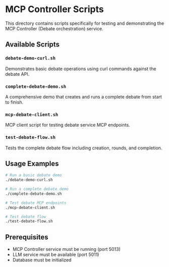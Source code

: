 # MCP Controller Scripts

This directory contains scripts specifically for testing and demonstrating the MCP Controller (Debate orchestration) service.

## Available Scripts

### `debate-demo-curl.sh`
Demonstrates basic debate operations using curl commands against the debate API.

### `complete-debate-demo.sh`
A comprehensive demo that creates and runs a complete debate from start to finish.

### `mcp-debate-client.sh`
MCP client script for testing debate service MCP endpoints.

### `test-debate-flow.sh`
Tests the complete debate flow including creation, rounds, and completion.

## Usage Examples

```bash
# Run a basic debate demo
./debate-demo-curl.sh

# Run a complete debate demo
./complete-debate-demo.sh

# Test debate MCP endpoints
./mcp-debate-client.sh

# Test debate flow
./test-debate-flow.sh
```

## Prerequisites

- MCP Controller service must be running (port 5013)
- LLM service must be available (port 5011)
- Database must be initialized